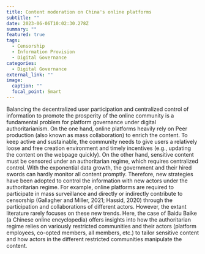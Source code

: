 ```yaml
---
title: Content moderation on China's online platforms
subtitle: ""
date: 2023-06-06T10:02:30.278Z
summary: ""
featured: true
tags:
  - Censorship
  - Information Provision
  - Digital Governance
categories:
  - Digital Governance
external_link: ""
image:
  caption: ""
  focal_point: Smart
---
```

Balancing the decentralized user participation and centralized control of information to promote the prosperity of the online community is a fundamental problem for platform governance under digital authoritarianism. On the one hand, online platforms heavily rely on Peer production (also known as mass collaboration) to enrich the content. To keep active and sustainable, the community needs to give users a relatively loose and free creation environment and timely incentives (e.g., updating the content on the webpage quickly). On the other hand, sensitive content must be censored under an authoritarian regime, which requires centralized control. With the exponential data growth, the government and their hired swords can hardly monitor all content promptly. Therefore, new strategies have been adopted to control the information with new actors under the authoritarian regime. For example, online platforms are required to participate in mass surveillance and directly or indirectly contribute to censorship (Gallagher and Miller, 2021; Hassid, 2020) through the participation and collaborations of different actors. However, the extant literature rarely focuses on these new trends. Here, the case of Baidu Baike (a Chinese online encyclopedia) offers insights into how the authoritarian regime relies on variously restricted communities and their actors (platform employees, co-opted members, all members, etc.) to tailor sensitive content and how actors in the different restricted communities manipulate the content.